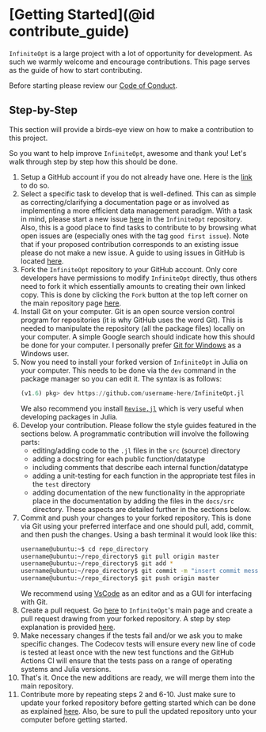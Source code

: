 # [Getting Started](@id contribute_guide)
`InfiniteOpt` is a large project with a lot of opportunity for development. As 
such we warmly welcome and encourage contributions. This page serves as the guide 
of how to start contributing.

Before starting please review our 
[Code of Conduct](https://github.com/pulsipher/InfiniteOpt.jl/blob/master/CODE_OF_CONDUCT.md).

## Step-by-Step
This section will provide a birds-eye view on how to make a contribution to this 
project.

So you want to help improve `InfiniteOpt`, awesome and thank you! Let's walk 
through step by step how this should be done.

  1. Setup a GitHub account if you do not already have one. Here is the 
     [link](https://github.com/join) to do so.
  2. Select a specific task to develop that is well-defined. This can as simple as 
     correcting/clarifying a documentation page or as involved as implementing a 
     more efficient data management paradigm. With a task in mind, please start a new 
     issue [here](https://github.com/pulsipher/InfiniteOpt.jl/issues) in the 
     `InfiniteOpt` repository. Also, this is a good place to find tasks to contribute to by 
     browsing what open issues are (especially ones with the tag `good first issue`). 
     Note that if your proposed contribution corresponds to an existing issue please 
     do not make a new issue. A guide to using issues in GitHub is located 
     [here](https://guides.github.com/features/issues/).
  3. Fork the `InfiniteOpt` repository to your GitHub account. Only core 
     developers have permissions to modify `InfiniteOpt` directly, thus others need 
     to fork it which essentially amounts to creating their own linked copy. This is 
     done by clicking the `Fork` button at the top left corner on the main repository 
     page [here](https://github.com/pulsipher/InfiniteOpt.jl).
  4. Install Git on your computer. Git is an open source version control program 
     for repositories (it is why GitHub uses the word Git). This is needed to manipulate 
     the repository (all the package files) locally on your computer. A simple Google 
     search should indicate how this should be done for your computer. I personally 
     prefer [Git for Windows](https://gitforwindows.org/) as a Windows user. 
  5. Now you need to install your forked version of `InfiniteOpt` in Julia on your 
     computer. This needs to be done via the `dev` command in the package manager 
     so you can edit it. The syntax is as follows:
     ```julia
     (v1.6) pkg> dev https://github.com/username-here/InfiniteOpt.jl
     ```
     We also recommend you install [`Revise.jl`](https://github.com/timholy/Revise.jl) 
     which is very useful when developing packages in Julia.
  6. Develop your contribution. Please follow the style guides featured in the 
     sections below. A programmatic contribution will involve the following parts:
      - editing/adding code to the `.jl` files in the `src` (source) directory
      - adding a docstring for each public function/datatype
      - including comments that describe each internal function/datatype
      - adding a unit-testing for each function in the appropriate test files in the 
        `test` directory
      - adding documentation of the new functionality in the appropriate place in the 
        documentation by adding the files in the `docs/src` directory.
     These aspects are detailed further in the sections below.
  7. Commit and push your changes to your forked repository. This is done via Git 
     using your preferred interface and one should pull, add, commit, and then push 
     the changes. Using a bash terminal it would look like this:
     ```bash
     username@ubuntu:~$ cd repo_directory
     username@ubuntu:~/repo_directory$ git pull origin master
     username@ubuntu:~/repo_directory$ git add *
     username@ubuntu:~/repo_directory$ git commit -m "insert commit message here"
     username@ubuntu:~/repo_directory$ git push origin master
     ```
     We recommend using [VsCode](https://www.julia-vscode.org/) as an editor and 
     as a GUI for interfacing with Git.
  8. Create a pull request. Go [here](https://github.com/pulsipher/InfiniteOpt.jl) 
     to `InfiniteOpt`'s main page and create a pull request drawing from your forked 
     repository. A step by step explanation is provided 
     [here](https://docs.github.com/en/github/collaborating-with-pull-requests/proposing-changes-to-your-work-with-pull-requests/creating-a-pull-request-from-a-fork).
  9. Make necessary changes if the tests fail and/or we ask you to make specific 
     changes. The Codecov tests will ensure every new line of code is tested at least 
     once with the new test functions and the GitHub Actions CI will ensure that 
     the tests pass on a range of operating systems and Julia versions.
  10. That's it. Once the new additions are ready, we will merge them into the 
      main repository.
  11. Contribute more by repeating steps 2 and 6-10. Just make sure to update your 
     forked repository before getting started which can be done as explained 
     [here](https://github.com/KirstieJane/STEMMRoleModels/wiki/Syncing-your-fork-to-the-original-repository-via-the-browser). 
     Also, be sure to pull the updated repository unto your computer before getting 
     started.
